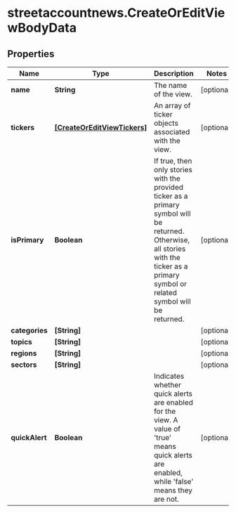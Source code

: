 # streetaccountnews.CreateOrEditViewBodyData

## Properties

Name | Type | Description | Notes
------------ | ------------- | ------------- | -------------
**name** | **String** | The name of the view. | [optional] 
**tickers** | [**[CreateOrEditViewTickers]**](CreateOrEditViewTickers.md) | An array of ticker objects associated with the view. | [optional] 
**isPrimary** | **Boolean** | If true, then only stories with the provided ticker as a primary symbol will be returned. Otherwise, all stories with the ticker as a primary symbol or related symbol will be returned.  | [optional] 
**categories** | **[String]** |  | [optional] 
**topics** | **[String]** |  | [optional] 
**regions** | **[String]** |  | [optional] 
**sectors** | **[String]** |  | [optional] 
**quickAlert** | **Boolean** | Indicates whether quick alerts are enabled for the view. A value of &#39;true&#39; means quick alerts are enabled, while &#39;false&#39; means they are not.  | [optional] 


